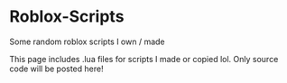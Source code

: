 # Roblox-Scripts
Some random roblox scripts I own / made

This page includes .lua files for scripts I made or copied lol. Only source code will be posted here!
